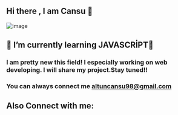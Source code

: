 ## Hi there , I am Cansu 🚶 
![image](https://user-images.githubusercontent.com/56805734/164993195-8f945b32-01a4-48ae-9b59-dc197f18ad41.png)



## 🧡 I’m currently learning JAVASCRİPT🙌
### I am pretty new this field! I especially working on web developing. I will share my project.Stay tuned!!
### You can always connect me altuncansu98@gmail.com

 ## Also Connect with me: 


